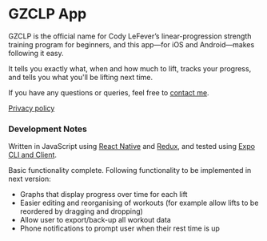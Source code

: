 # GZCLP App

GZCLP is the official name for Cody LeFever’s linear-progression strength training program for beginners, and this app—for iOS and Android—makes following it easy.

It tells you exactly what, when and how much to lift, tracks your progress, and tells you what you'll be lifting next time.

If you have any questions or queries, feel free to [contact me](mailto:apetermeehan+apps@gmail.com).

[Privacy policy](https://github.com/apmeehan/gzclp/blob/master/PRIVACY.md)

### Development Notes

Written in JavaScript using [React Native](https://facebook.github.io/react-native/) and [Redux](https://redux.js.org/), and tested using [Expo CLI and Client](https://expo.io/tools).

Basic functionality complete. Following functionality to be implemented in next version:
* Graphs that display progress over time for each lift
* Easier editing and reorganising of workouts (for example allow lifts to be reordered by dragging and dropping)
* Allow user to export/back-up all workout data
* Phone notifications to prompt user when their rest time is up
